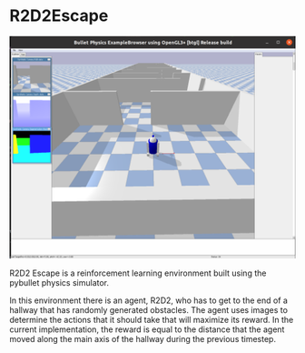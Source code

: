 # R2D2Escape

![](Docs/env.png)

R2D2 Escape is a reinforcement learning environment built using the pybullet physics simulator. 

In this environment there is an agent, R2D2, who has to get to the end of a hallway that has randomly generated obstacles. The agent uses images to determine the actions that it should take that will maximize its reward. In the current implementation, the reward is equal to the distance that the agent moved along the main axis of the hallway during the previous timestep. 

